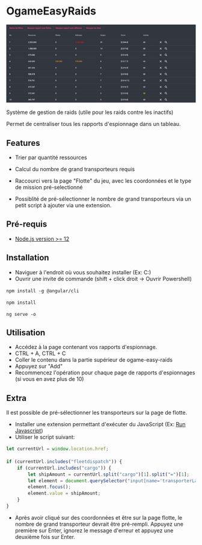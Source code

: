 # OgameEasyRaids

![apercu](https://github.com/Robouste/ogame-easy-raids/blob/master/src/assets/overview-3.png "Apercu")

Système de gestion de raids (utile pour les raids contre les inactifs)

Permet de centraliser tous les rapports d'espionnage dans un tableau.

## Features

-   Trier par quantité ressources
-   Calcul du nombre de grand transporteurs requis
-   Raccourci vers la page "Flotte" du jeu, avec les coordonnées et le type de mission pré-selectionné

-   Possiblité de pré-sélectionner le nombre de grand transporteurs via un petit script à ajouter via une extension.

## Pré-requis

-   [Node.js version >= 12](https://nodejs.org/)

## Installation

-   Naviguer à l'endroit où vous souhaitez installer (Ex: C:\)
-   Ouvrir une invite de commande (shift + click droit -> Ouvrir Powershell)

`npm install -g @angular/cli`

`npm install`

`ng serve -o`

## Utilisation

-   Accédez à la page contenant vos rapports d'espionnage.
-   CTRL + A, CTRL + C
-   Coller le contenu dans la partie supérieur de ogame-easy-raids
-   Appuyez sur "Add"
-   Recommencez l'opération pour chaque page de rapports d'espionnages (si vous en avez plus de 10)

## Extra

Il est possible de pré-sélectionner les transporteurs sur la page de flotte.

-   Installer une extension permettant d'exécuter du JavaScript (Ex: [Run Javascript](https://chrome.google.com/webstore/detail/run-javascript/lmilalhkkdhfieeienjbiicclobibjao))
-   Utiliser le script suivant:

```js
let currentUrl = window.location.href;

if (currentUrl.includes("fleetdispatch")) {
	if (currentUrl.includes("cargo")) {
		let shipAmount = currentUrl.split("cargo")[1].split("=")[1];
		let element = document.querySelector("input[name='transporterLarge']");
		element.focus();
		element.value = shipAmount;
	}
}
```

-   Après avoir cliqué sur des coordonnées et être sur la page flotte, le nombre de grand transporteur devrait être pré-rempli. Appuyez une première sur Enter, ignorez le message d'erreur et appuyez une deuxième fois sur Enter.
